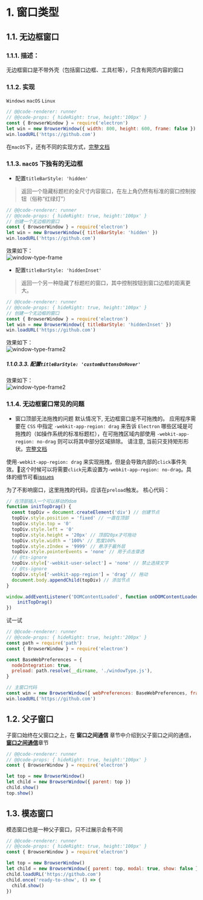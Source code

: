 # 1. 窗口类型

## 1.1. 无边框窗口

### 1.1.1. 描述：
无边框窗口是不带外壳（包括窗口边框、工具栏等），只含有网页内容的窗口

### 1.1.2. 实现
`Windows` `macOS` `Linux`
```javascript
// @@code-renderer: runner
// @@code-props: { hideRight: true, height:'100px' }
const { BrowserWindow } = require('electron')
let win = new BrowserWindow({ width: 800, height: 600, frame: false })
win.loadURL('https://github.com')
```
在`macOS`下，还有不同的实现方式，[完整文档](https://www.electronjs.org/docs/api/frameless-window#macos-%E4%B8%8A%E7%9A%84%E5%85%B6%E4%BB%96%E6%96%B9%E6%A1%88)

### 1.1.3. `macOS` 下独有的无边框

- 配置`titleBarStyle: 'hidden'`
> 返回一个隐藏标题栏的全尺寸内容窗口，在左上角仍然有标准的窗口控制按钮（俗称“红绿灯”）


```javascript
// @@code-renderer: runner
// @@code-props: { hideRight: true, height:'100px' }
// 创建一个无边框的窗口
const { BrowserWindow } = require('electron')
let win = new BrowserWindow({ titleBarStyle: 'hidden' })
win.loadURL('https://github.com')
```
效果如下：  
<img src="../../resources/markdown/window-type-frame.gif" alt="window-type-frame">

- 配置`titleBarStyle: 'hiddenInset'`
> 返回一个另一种隐藏了标题栏的窗口，其中控制按钮到窗口边框的距离更大。

```javascript
// @@code-renderer: runner
// @@code-props: { hideRight: true, height:'100px' }
// 创建一个无边框的窗口
const { BrowserWindow } = require('electron')
let win = new BrowserWindow({ titleBarStyle: 'hiddenInset' })
win.loadURL('https://github.com')
```
效果如下：  
<img src="../../resources/markdown/window-type-frame2.gif" alt="window-type-frame2">

##### 1.1.0.3.3. 配置`titleBarStyle: 'customButtonsOnHover'` 
效果如下：  
<img src="../../resources/markdown/window-type-frame3.gif" alt="window-type-frame2">


### 1.1.4. 无边框窗口常见的问题
- 窗口顶部无法拖拽的问题
默认情况下, 无边框窗口是不可拖拽的。 应用程序需要在 `CSS` 中指定 `-webkit-app-region: drag` 来告诉 `Electron` 哪些区域是可拖拽的（如操作系统的标准标题栏），在可拖拽区域内部使用 `-webkit-app-region: no-drag` 则可以将其中部分区域排除。 请注意, 当前只支持矩形形状。[完整文档](https://www.electronjs.org/docs/api/frameless-window#%E5%8F%AF%E6%8B%96%E6%8B%BD%E5%8C%BA)

使用`-webkit-app-region: drag` 来实现拖拽，但是会导致内部的`click`事件失效。这个时候可以将需要`click`元素设置为`-webkit-app-region: no-drag`。具体的细节可看[issues](https://github.com/electron/electron/issues/3647)

为了不影响窗口，这里拖拽的代码，应该在`preload`触发。
核心代码：
```typescript
// 在顶部插入一个可以移动的dom
function initTopDrag() {
  const topDiv = document.createElement('div') // 创建节点
  topDiv.style.position = 'fixed' // 一直在顶部
  topDiv.style.top = '0'
  topDiv.style.left = '0'
  topDiv.style.height = '20px' // 顶部20px才可拖动
  topDiv.style.width = '100%' // 宽度100%
  topDiv.style.zIndex = '9999' // 悬浮于最外层
  topDiv.style.pointerEvents = 'none' // 用于点击穿透
  // @ts-ignore
  topDiv.style['-webkit-user-select'] = 'none' // 禁止选择文字
  // @ts-ignore
  topDiv.style['-webkit-app-region'] = 'drag' // 拖动
  document.body.appendChild(topDiv) // 添加节点
}

window.addEventListener('DOMContentLoaded', function onDOMContentLoaded() {
    initTopDrag()
})
```
试一试
```javascript
// @@code-renderer: runner
// @@code-props: { hideRight: true, height:'200px' }
const path = require('path')
const { BrowserWindow } = require('electron')

const BaseWebPreferences = {
  nodeIntegration: true,
  preload: path.resolve(__dirname, './windowType.js'),
}

// 主窗口代码
const win = new BrowserWindow({ webPreferences: BaseWebPreferences, frame: false })
win.loadURL('https://github.com')
```

## 1.2. 父子窗口
子窗口始终在父窗口之上，在 __窗口之间通信__ 章节中介绍到父子窗口之间的通信，[__窗口之间通信__](./index.html#/browser/communication)章节

```javascript
// @@code-renderer: runner
// @@code-props: { hideRight: true, height:'100px' }
const { BrowserWindow } = require('electron')

let top = new BrowserWindow()
let child = new BrowserWindow({ parent: top })
child.show()
top.show()
```

## 1.3. 模态窗口
模态窗口也是一种父子窗口，只不过展示会有不同
```javascript
// @@code-renderer: runner
// @@code-props: { hideRight: true, height:'100px' }
const { BrowserWindow } = require('electron')

let top = new BrowserWindow()
let child = new BrowserWindow({ parent: top, modal: true, show: false })
child.loadURL('https://github.com')
child.once('ready-to-show', () => {
  child.show()
})
```